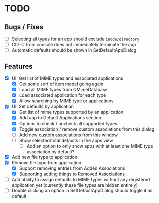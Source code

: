 # TODO

## Bugs / Fixes
- [ ] Selecting all types for an app should exclude `inode/directory`
- [ ] Ctrl-C from console does not immediately terminate the app
- [ ] Automatic defaults should be shown in SetDefaultAppDialog

## Features
- [x] UI: Get list of MIME types and associated applications
    - [x] Get some sort of item model going again
    - [x] Load all MIME types from QMimeDatabase
    - [x] Load associated application for each type
    - [x] Allow searching by MIME type or applications
- [x] UI: Set defaults by application
    - [x] Get list of mime types supported by an application
    - [x] Add app to Default Applications section
    - [x] Options to check / uncheck all supported types
    - [x] Toggle association / remove custom associations from this dialog
    - [ ] Add new custom associations from this window
    - [ ] Show selected/total defaults in the apps view
        - [ ] Add an option to only show apps with at least one MIME type association by default?
- [x] Add new file type to application
- [x] Remove file type from application
    - [x] Support removing entries from Added Associations
    - [x] Supporting adding things to Removed Associations
- [ ] Add ability to assign defaults to MIME types without any registered application yet (currently these file types are hidden entirely)
- [ ] Double clicking an option in SetDefaultAppDialog should toggle it as default

